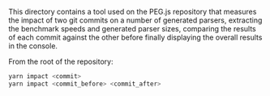 This directory contains a tool used on the PEG.js repository that measures the impact of two git commits on a number of generated parsers, extracting the benchmark speeds and generated parser sizes, comparing the results of each commit against the other before finally displaying the overall results in the console.

From the root of the repository:

```sh
yarn impact <commit>
yarn impact <commit_before> <commit_after>
```
